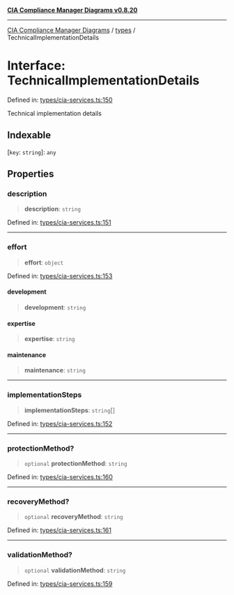 [**CIA Compliance Manager Diagrams v0.8.20**](../../README.md)

***

[CIA Compliance Manager Diagrams](../../modules.md) / [types](../README.md) / TechnicalImplementationDetails

# Interface: TechnicalImplementationDetails

Defined in: [types/cia-services.ts:150](https://github.com/Hack23/cia-compliance-manager/blob/9180e2700dca841f6711d7243c036db4de73db57/src/types/cia-services.ts#L150)

Technical implementation details

## Indexable

\[`key`: `string`\]: `any`

## Properties

### description

> **description**: `string`

Defined in: [types/cia-services.ts:151](https://github.com/Hack23/cia-compliance-manager/blob/9180e2700dca841f6711d7243c036db4de73db57/src/types/cia-services.ts#L151)

***

### effort

> **effort**: `object`

Defined in: [types/cia-services.ts:153](https://github.com/Hack23/cia-compliance-manager/blob/9180e2700dca841f6711d7243c036db4de73db57/src/types/cia-services.ts#L153)

#### development

> **development**: `string`

#### expertise

> **expertise**: `string`

#### maintenance

> **maintenance**: `string`

***

### implementationSteps

> **implementationSteps**: `string`[]

Defined in: [types/cia-services.ts:152](https://github.com/Hack23/cia-compliance-manager/blob/9180e2700dca841f6711d7243c036db4de73db57/src/types/cia-services.ts#L152)

***

### protectionMethod?

> `optional` **protectionMethod**: `string`

Defined in: [types/cia-services.ts:160](https://github.com/Hack23/cia-compliance-manager/blob/9180e2700dca841f6711d7243c036db4de73db57/src/types/cia-services.ts#L160)

***

### recoveryMethod?

> `optional` **recoveryMethod**: `string`

Defined in: [types/cia-services.ts:161](https://github.com/Hack23/cia-compliance-manager/blob/9180e2700dca841f6711d7243c036db4de73db57/src/types/cia-services.ts#L161)

***

### validationMethod?

> `optional` **validationMethod**: `string`

Defined in: [types/cia-services.ts:159](https://github.com/Hack23/cia-compliance-manager/blob/9180e2700dca841f6711d7243c036db4de73db57/src/types/cia-services.ts#L159)

